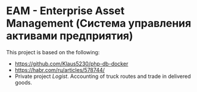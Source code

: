 # EAM - Enterprise Asset Management (Система управления активами предприятия)
This project is based on the following:
- https://github.com/Klaus5230/php-db-docker
- https://habr.com/ru/articles/578744/
- Private project *Logist*. Accounting of truck routes and trade in delivered goods.
